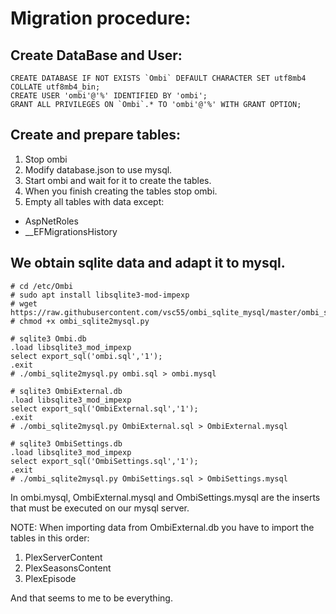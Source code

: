 # Migration procedure:

## Create DataBase and User:
```
CREATE DATABASE IF NOT EXISTS `Ombi` DEFAULT CHARACTER SET utf8mb4 COLLATE utf8mb4_bin;
CREATE USER 'ombi'@'%' IDENTIFIED BY 'ombi';
GRANT ALL PRIVILEGES ON `Ombi`.* TO 'ombi'@'%' WITH GRANT OPTION;
```

## Create and prepare tables:
1. Stop ombi
2. Modify database.json to use mysql.
3. Start ombi and wait for it to create the tables.
4. When you finish creating the tables stop ombi.
5. Empty all tables with data except:
- AspNetRoles
- __EFMigrationsHistory

## We obtain sqlite data and adapt it to mysql.

```
# cd /etc/Ombi
# sudo apt install libsqlite3-mod-impexp
# wget https://raw.githubusercontent.com/vsc55/ombi_sqlite_mysql/master/ombi_sqlite2mysql.py
# chmod +x ombi_sqlite2mysql.py

# sqlite3 Ombi.db
.load libsqlite3_mod_impexp
select export_sql('ombi.sql','1');
.exit
# ./ombi_sqlite2mysql.py ombi.sql > ombi.mysql

# sqlite3 OmbiExternal.db
.load libsqlite3_mod_impexp
select export_sql('OmbiExternal.sql','1');
.exit
# ./ombi_sqlite2mysql.py OmbiExternal.sql > OmbiExternal.mysql

# sqlite3 OmbiSettings.db
.load libsqlite3_mod_impexp
select export_sql('OmbiSettings.sql','1');
.exit
# ./ombi_sqlite2mysql.py OmbiSettings.sql > OmbiSettings.mysql
```


In ombi.mysql, OmbiExternal.mysql and OmbiSettings.mysql are the inserts that must be executed on our mysql server.


NOTE: When importing data from OmbiExternal.db you have to import the tables in this order:
1. PlexServerContent
2. PlexSeasonsContent
3. PlexEpisode


And that seems to me to be everything.
